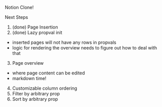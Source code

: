 Notion Clone!

Next Steps

1. (done) Page Insertion
2. (done) Lazy propval init
  - inserted pages will not have any rows in propvals
  - logic for rendering the overview needs to figure out how to deal with that
3. Page overview
  - where page content can be edited
  - markdown time!
4. Customizable column ordering
5. Filter by arbitrary prop
6. Sort by arbitrary prop
